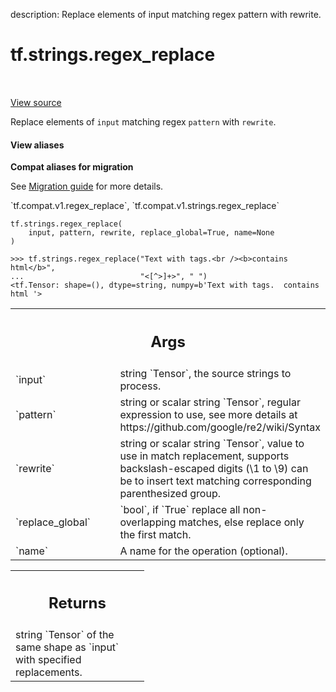 description: Replace elements of input matching regex pattern with rewrite.

<div itemscope itemtype="http://developers.google.com/ReferenceObject">
<meta itemprop="name" content="tf.strings.regex_replace" />
<meta itemprop="path" content="Stable" />
</div>

# tf.strings.regex_replace

<!-- Insert buttons and diff -->

<table class="tfo-notebook-buttons tfo-api nocontent" align="left">

</table>

<a target="_blank" class="external" href="/code/stable/tensorflow/python/ops/string_ops.py">View source</a>



Replace elements of `input` matching regex `pattern` with `rewrite`.

<section class="expandable">
  <h4 class="showalways">View aliases</h4>
  <p>
<b>Compat aliases for migration</b>
<p>See
<a href="https://www.tensorflow.org/guide/migrate">Migration guide</a> for
more details.</p>
<p>`tf.compat.v1.regex_replace`, `tf.compat.v1.strings.regex_replace`</p>
</p>
</section>

<pre class="devsite-click-to-copy prettyprint lang-py tfo-signature-link">
<code>tf.strings.regex_replace(
    input, pattern, rewrite, replace_global=True, name=None
)
</code></pre>



<!-- Placeholder for "Used in" -->

```
>>> tf.strings.regex_replace("Text with tags.<br /><b>contains html</b>",
...                          "<[^>]+>", " ")
<tf.Tensor: shape=(), dtype=string, numpy=b'Text with tags.  contains html '>
```

<!-- Tabular view -->
 <table class="responsive fixed orange">
<colgroup><col width="214px"><col></colgroup>
<tr><th colspan="2"><h2 class="add-link">Args</h2></th></tr>

<tr>
<td>
`input`
</td>
<td>
string `Tensor`, the source strings to process.
</td>
</tr><tr>
<td>
`pattern`
</td>
<td>
string or scalar string `Tensor`, regular expression to use,
see more details at https://github.com/google/re2/wiki/Syntax
</td>
</tr><tr>
<td>
`rewrite`
</td>
<td>
string or scalar string `Tensor`, value to use in match
replacement, supports backslash-escaped digits (\1 to \9) can be to insert
text matching corresponding parenthesized group.
</td>
</tr><tr>
<td>
`replace_global`
</td>
<td>
`bool`, if `True` replace all non-overlapping matches,
else replace only the first match.
</td>
</tr><tr>
<td>
`name`
</td>
<td>
A name for the operation (optional).
</td>
</tr>
</table>



<!-- Tabular view -->
 <table class="responsive fixed orange">
<colgroup><col width="214px"><col></colgroup>
<tr><th colspan="2"><h2 class="add-link">Returns</h2></th></tr>
<tr class="alt">
<td colspan="2">
string `Tensor` of the same shape as `input` with specified replacements.
</td>
</tr>

</table>


